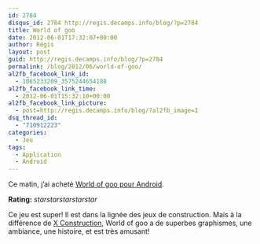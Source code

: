 ```yaml
---
id: 2784
disqus_id: 2784 http://regis.decamps.info/blog/?p=2784
title: World of goo
date: 2012-06-01T17:32:07+00:00
author: Régis
layout: post
guid: http://regis.decamps.info/blog/?p=2784
permalink: /blog/2012/06/world-of-goo/
al2fb_facebook_link_id:
  - 1065233209_3575244654188
al2fb_facebook_link_time:
  - 2012-06-01T15:32:10+00:00
al2fb_facebook_link_picture:
  - post=http://regis.decamps.info/blog/?al2fb_image=1
dsq_thread_id:
  - "710912223"
categories:
  - Jeu
tags:
  - Application
  - Android
---
```

Ce matin, j’ai acheté [World of goo pour Android](https://play.google.com/store/apps/details?id=com.twodboy.worldofgoofull "World of goo sur Google play").
  


**Rating:** <i class="material-icons">star</i><i class="material-icons">star</i><i class="material-icons">star</i><i class="material-icons">star</i><i class="material-icons">star</i> 

Ce jeu est super! Il est dans la lignée des jeux de construction. Mais à la différence de [X Construction](https://play.google.com/store/apps/details?id=de.hms.xconstructionfull "X Construction sur Google play"), World of goo a de superbes graphismes, une ambiance, une histoire, et est très amusant!

<!--more-->
